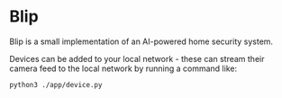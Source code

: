 # Blip

Blip is a small implementation of an AI-powered home security system.

Devices can be added to your local network - these can stream their camera feed to the local network by running a command like:

```bash
python3 ./app/device.py
```
